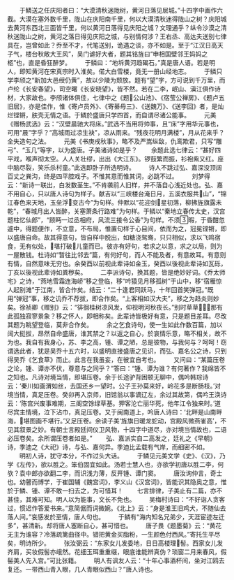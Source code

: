<!-- { "loadSidebar": true } -->
　　于鳞送之任庆阳者曰：“大漠清秋迷陇树，黄河日落见层城。”十四字中画作六截。大漠在塞外数千里，陇山在庆阳南千里，何以大漠清秋迷得陇山之树？庆阳城去黄河东西北三面皆千里，何以黄河日落得见庆阳之城？文理通乎？纵令沙漠之清秋迷陇山之树，黄河之落日得见庆阳之城，与别情何涉？王右丞、高达夫送别七律具在，岂曾如此？乔至不才，代笔送别，诡遇之谈，亦不如是。至于“江汉日高天子气，楼台秋敞大王风”，吴门谑好大者，题其铭旌曰“申相国壁邻王妈妈之柩”也，直是昏狂醉梦。
　　于鳞曰：“地坼黄河趋碣石。”真是唐人语。若是明人，即知黄河在宋真宗时入淮矣。偌大白雪楼，竟无一册山经地志。
　　于鳞只学李颀之“新加大邑绶仍黄”，故以少陵为颓放。题有“望”字，方可说到千万里，而卢纶《长安春望》，司空曙《长安晓望》，皆不然。若在二李，岷山、滇江俱作诗材，大家故也。李颀诸体俱佳，七律中之《题公山池》、《宿莹公禅房》、《题卢五旧居》，亦是佳作，惟《寄卢员外》、《寄綦毋三》、《送魏万》、《送李回》者，是灿烂铿锵，肤壳无情之语。于鳞於盛唐只学四首，而自谓尽诸公能事。
　　元美《赠杨武选》云：“汉壁晨驰大将床。”武选不当用将帅事，且“床”字用华元事也，可用“晨”字乎？“高城雨过凉生袂”，凉从雨来。“残夜花明月满楼”，月从花来乎？全失造句之法。
　　元美《书庚戌秋事》，略不及严嵩纵敌，仇鸾欺君，只写“雕弓”、“玉几”等字，以为盛唐。子美诸诗如是乎？
　　余题此选七律云：“甚好四平戏，喉声彻太空。人人关壮缪，出出《大江东》。锣鼓繁而振，衫袍紫又红。座中脑尽裂，笑乐杀村童。”此选即卧子所选明诗。
　　诗人不跳过弘、嘉深没顶阔百丈之粪沟，终是四平腔戏子。不惟其意而惟其词，必跳不过。
　　刘梦得云：“新诗一联出，白发数茎生。”不肯袭前人旧样，并不落自心浅近处也。弘、嘉不用自心，只以唐人诗句为样子。献吉以“三峡楼台淹日月，五溪衣服共山”，“锦江春色来天地，玉垒浮变古今”为句样。仲默以“花迎剑星初落，柳拂旌旗露未乾”，“春城月出人皆醉，关塞萧条行路难”为句样。于鳞以“秦地立春传太史，汉宫题柱忆仙郎”，“顾眄一过丞相府，风流三接令公香”为句样。不须暇，于昏酣忽遽中，得题便作，不立意，不布局，惟置句样于心目间，依而为之，冠冕铿锵，即以盛唐自命。故其得意句，皆自样中脱出，如糖浇鸳鸯，只只相似，求以飞鸣宿食，无有似处，堪打破儿童而已。彼亦有好句，若求之以意，求之以局，则为一屋散钱。杜诗如“暂往比邻去”篇，有何好句，而人不能及者，有意故耳。有意则有情，自然意味无穷也。余癸酉以前视此辈诗如金玉，癸酉以後视此辈诗如瓦砾，丁亥以後视此辈诗如粪秽矣。
　　二李派诗句，换其题，皆是绝妙好词。《乔太师宅》之诗，“燕地雪霜连海峤”移之登临，移“吟猿见月移孤树”于山中，移“宿雁惊人起别滩”于江南，皆合作矣。结云：“二十逢君同跃马，十年回首笑弹冠。”既用“弹冠”事，移之讥乔不荐拔，即合作矣。“上客相如汉大夫”，移之为趋炎则妙矣。徐祯卿《赠别》云：“徘徊桂树凉风发，仰视明河秋夜长。”别时草草，那有此孤独寂寥景象？移之怀人，即相称矣。此辈诗皆极好有意，只是题目差耳。尽改其题为眺望登临，莫非合作矣。
　　余之乞食诗句，使一生如此作数百篇，加以阔大挺拔，昂然自命盛唐，谁其禁之？以返之自心，於哀情乐意，略不相关，故不为也。我自有我身心，苏、李之高，锺、谭之陋，总是彼物，与我何与？呵呵！窃谓选此者，犹是吴乔十五六时，以盛明直接盛唐之见识，而弘、嘉名公之诗，只到得吴乔《乞食草》而止。此言在我虽妄，在彼宜自考也。
　　又问曰：“某篇压卷之论，锺、谭亦不伏，尊意与之同乎？”答曰：“锺、谭为谁？有何著作？我绵皆不之知也。凡诗对境当情，即堪压卷。余于长途驴背困顿无聊中，偶吟韩琮诗云：‘秦川如画渭如丝，去国还乡一望时。公子王孙莫来好，岭花多是断肠枝。’对境当情，真足压卷。癸卯再入京师，旧馆翁以事谪辽左，余过其故第，偶吟王涣诗云：‘陈宫兴废事难期，三阁空馀绿草基。狎客沦亡丽华死，他年江令独来时。’道尽宾主情境，泣下沾巾，真足压卷。又于闽南道上，吟唐人诗曰：‘北畔是山南畔海，堪图画不堪行。’又足压卷。余读子美‘旌旗日暖龙蛇动，宫殿风微燕雀高’，不见其叙景之妙。有朝士言殿廷间仪卫风物，十四字中道尽，亦对境当情故也，二语必压卷矣。余所谓压卷者如是。”
　　弘、嘉派实自二高发之，廷礼之《早朝》诗，季迪之《大祀》诗，与弘、嘉何异。季迪比孟载有气岸，而细密不如。
　　明初人诗，犹守本分，不作过头大话。
　　于鳞见元美文学《史》、《汉》，乃学《左传》，欲以胜之。笨伯固宜如此。汤若士慧人也，亦欲学初唐以胜二李，何欤？袁中郎亦欲翻二李，而识浅力薄，反开锺、谭门窦。
　　唐汝询仲言，奇士也。幼瞽而博学，于崔国辅《魏宫词》，李义山《汉宫词》，皆能识其隐奥之意，惟於于鳞、锺、谭不敢一扫去之，为可惜耳！
　　七言排律，子美止有二篇，亦不甚佳，其难可知。明人以为能事，文长不免也。
　　吴梅村诗曰：“不好诣人贪客过，惯迟作答爱书来。”意简倨而词微婉。《北上》云：“身是淮王旧鸡犬，不随仙去落人间。”哀感发於至情，唐人句也。
　　于鳞有“海内知名兄弟少，天涯宦迹左迁多”，甚清新。却将唐人塞断自心，甚可惜也。
　　唐子畏《题墨菊》云：“黄花无主为谁容？冷落疏篱曲径中。错把黄金买脂粉，一生颜色付西风。”寄托生平尽矣，明诗所少。
　　张汝弼云：“东家女儿发委地，日日高楼理髻。西家女儿发齐肩，买妆假髻亦峨然。花细玉珥重重缀，眼底谁能辨真伪？琐窗二月来春风，假髻美人先入宫。”可比张籍。
　　明人有讽友人云：“十年心事酒杯间，坐对江鸥去复还。一带西山青入眼，几人青眼似西山？”唐人诗也。
